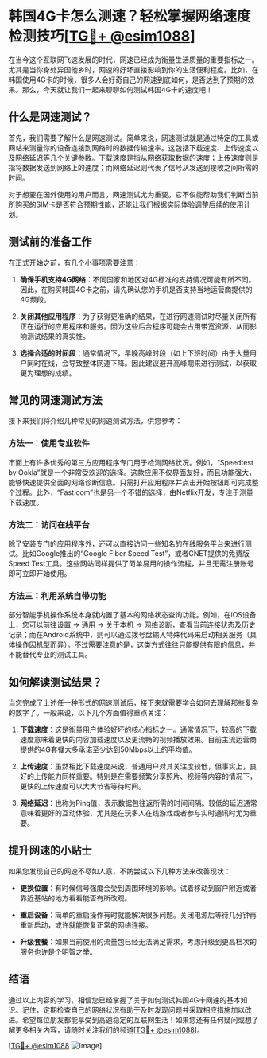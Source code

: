 # 韩国4G卡怎么测速？轻松掌握网络速度检测技巧[[TG💪+ @esim1088](https://t.me/s/esim1088)]

在当今这个互联网飞速发展的时代，网速已经成为衡量生活质量的重要指标之一。尤其是当你身处异国他乡时，网速的好坏直接影响到你的生活便利程度。比如，在韩国使用4G卡的时候，很多人会好奇自己的网速到底如何，是否达到了预期的效果。那么，今天就让我们一起来聊聊如何测试韩国4G卡的速度吧！

## 什么是网速测试？

首先，我们需要了解什么是网速测试。简单来说，网速测试就是通过特定的工具或网站来测量你的设备连接到网络时的数据传输速率。这包括下载速度、上传速度以及网络延迟等几个关键参数。下载速度是指从网络获取数据的速度；上传速度则是指将数据发送到网络上的速度；而网络延迟则代表了信号从发送到接收之间所需的时间。

对于想要在国外使用的用户而言，网速测试尤为重要。它不仅能帮助我们判断当前所购买的SIM卡是否符合预期性能，还能让我们根据实际体验调整后续的使用计划。

## 测试前的准备工作

在正式开始之前，有几个小事项需要注意：

1. **确保手机支持4G网络**：不同国家和地区对4G标准的支持情况可能有所不同。因此，在购买韩国4G卡之前，请先确认您的手机是否支持当地运营商提供的4G频段。
   
2. **关闭其他应用程序**：为了获得更准确的结果，在进行网速测试时尽量关闭所有正在运行的应用程序和服务。因为这些后台程序可能会占用带宽资源，从而影响测试结果的真实性。

3. **选择合适的时间段**：通常情况下，早晚高峰时段（如上下班时间）由于大量用户同时在线，会导致整体网速下降。因此建议避开高峰期来进行测试，以获取更为理想的成绩。

## 常见的网速测试方法

接下来我们将介绍几种常见的网速测试方法，供您参考：

### 方法一：使用专业软件

市面上有许多优秀的第三方应用程序专门用于检测网络状况。例如，“Speedtest by Ookla”就是一个非常受欢迎的选择。这款应用不仅界面友好，而且功能强大，能够快速提供全面的网络诊断信息。只需打开应用程序并点击开始按钮即可完成整个过程。此外，“Fast.com”也是另一个不错的选择，由Netflix开发，专注于测量下载速度。

### 方法二：访问在线平台

除了安装专门的应用程序外，还可以直接访问一些知名的在线服务平台来进行测试。比如Google推出的“Google Fiber Speed Test”，或者CNET提供的免费版Speed Test工具。这些网站同样提供了简单易用的操作流程，并且无需注册账号即可立即开始使用。

### 方法三：利用系统自带功能

部分智能手机操作系统本身就内置了基本的网络状态查询功能。例如，在iOS设备上，您可以前往设置 -> 通用 -> 关于本机 -> 网络诊断，查看当前连接状态及历史记录；而在Android系统中，则可以通过拨号盘输入特殊代码来启动相关服务（具体操作因机型而异）。不过需要注意的是，这类方式往往只能提供有限的信息，并不能替代专业的测试工具。

## 如何解读测试结果？

当您完成了上述任一种形式的网速测试后，接下来就需要学会如何去理解那些复杂的数字了。一般来说，以下几个方面值得重点关注：

1. **下载速度**：这是衡量用户体验好坏的核心指标之一。通常情况下，较高的下载速度意味着更快的内容加载速度以及更流畅的视频播放效果。目前主流运营商提供的4G套餐大多承诺至少达到50Mbps以上的平均值。

2. **上传速度**：虽然相比下载速度来说，普通用户对其关注度较低，但事实上，良好的上传能力同样重要。特别是在需要频繁分享照片、视频等内容的情况下，更快的上传速度可以大大节省等待时间。

3. **网络延迟**：也称为Ping值，表示数据包往返所需的时间间隔。较低的延迟通常意味着更好的互动体验，尤其是在玩多人在线游戏或者参与实时通讯时尤为重要。

## 提升网速的小贴士

如果您发现自己的网速不尽如人意，不妨尝试以下几种方法来改善现状：

- **更换位置**：有时候信号强度会受到周围环境的影响。试着移动到窗户附近或者靠近基站的地方看看能否有所改观。
  
- **重启设备**：简单的重启操作有时就能解决很多问题。关闭电源后等待几分钟再重新启动，或许就能恢复正常的网络连接。

- **升级套餐**：如果当前使用的流量包已经无法满足需求，考虑升级到更高档次的服务也许是个明智之举。

## 结语

通过以上内容的学习，相信您已经掌握了关于如何测试韩国4G卡网速的基本知识。记住，定期检查自己的网络状况有助于及时发现问题并采取相应措施加以改进。希望每位朋友都能享受到高速稳定的互联网生活！如果您还有任何疑问或想了解更多相关内容，请随时关注我们的频道[[TG💪+ @esim1088](https://t.me/s/esim1088)]。

[[TG💪+ @esim1088](https://t.me/s/esim1088) ![Image](https://i.postimg.cc/4NQfJmqS/Snipaste-2025-05-13-00-14-12.png)]